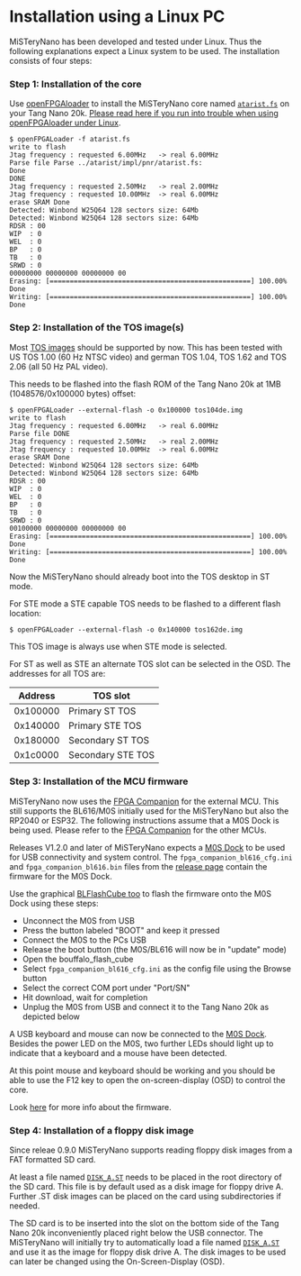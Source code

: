 # Installation using a Linux PC

MiSTeryNano has been developed and tested under Linux. Thus the following
explanations expect a Linux system to be used. The installation consists
of four steps:

### Step 1: Installation of the core

Use [openFPGAloader](https://github.com/trabucayre/openFPGALoader) to install the MiSTeryNano core named [```atarist.fs```](https://github.com/harbaum/MiSTeryNano/releases) on your Tang Nano 20k. [Please read here if you run into trouble when using openFPGAloader under Linux](https://wiki.sipeed.com/hardware/en/tang/Tang-Nano-Doc/flash-in-linux.html).

```
$ openFPGALoader -f atarist.fs 
write to flash
Jtag frequency : requested 6.00MHz   -> real 6.00MHz  
Parse file Parse ../atarist/impl/pnr/atarist.fs: 
Done
DONE
Jtag frequency : requested 2.50MHz   -> real 2.00MHz  
Jtag frequency : requested 10.00MHz  -> real 6.00MHz  
erase SRAM Done
Detected: Winbond W25Q64 128 sectors size: 64Mb
Detected: Winbond W25Q64 128 sectors size: 64Mb
RDSR : 00
WIP  : 0
WEL  : 0
BP   : 0
TB   : 0
SRWD : 0
00000000 00000000 00000000 00
Erasing: [==================================================] 100.00%
Done
Writing: [==================================================] 100.00%
Done
```

### Step 2: Installation of the TOS image(s)

Most [TOS images](https://www.atariworld.org/tos-rom/) should be
supported by now. This has been tested with US TOS 1.00 (60 Hz NTSC
video) and german TOS 1.04, TOS 1.62 and TOS 2.06 (all 50 Hz PAL
video).

This needs to be flashed into the flash ROM of the Tang Nano 20k at
1MB (1048576/0x100000 bytes) offset:

```
$ openFPGALoader --external-flash -o 0x100000 tos104de.img
write to flash
Jtag frequency : requested 6.00MHz   -> real 6.00MHz  
Parse file DONE
Jtag frequency : requested 2.50MHz   -> real 2.00MHz  
Jtag frequency : requested 10.00MHz  -> real 6.00MHz  
erase SRAM Done
Detected: Winbond W25Q64 128 sectors size: 64Mb
Detected: Winbond W25Q64 128 sectors size: 64Mb
RDSR : 00
WIP  : 0
WEL  : 0
BP   : 0
TB   : 0
SRWD : 0
00100000 00000000 00000000 00
Erasing: [==================================================] 100.00%
Done
Writing: [==================================================] 100.00%
Done
```

Now the MiSTeryNano should already boot into the TOS desktop in ST mode.

For STE mode a STE capable TOS needs to be flashed to a different flash
location:

```
$ openFPGALoader --external-flash -o 0x140000 tos162de.img
```

This TOS image is always use when STE mode is selected.

For ST as well as STE an alternate TOS slot can be selected
in the OSD. The addresses for all TOS are:

| Address | TOS slot  |
|---------|-----------|
| 0x100000 | Primary ST TOS |
| 0x140000 | Primary STE TOS |
| 0x180000 | Secondary ST TOS |
| 0x1c0000 | Secondary STE TOS |

### Step 3: Installation of the MCU firmware

MiSTeryNano now uses the [FPGA Companion](https://github.com/harbaum/FPGA-Companion)
for the external MCU. This still supports the BL616/M0S initially used for the
MiSTeryNano but also the RP2040 or ESP32. The following instructions assume that
a M0S Dock is being used. Please refer to the [FPGA Companion](https://github.com/harbaum/FPGA-Companion) for
the other MCUs.

Releases V1.2.0 and later of MiSTeryNano expects a [M0S
Dock](https://wiki.sipeed.com/hardware/en/maixzero/m0s/m0s.html) to be
used for USB connectivity and system control. The
```fpga_companion_bl616_cfg.ini``` and ```fpga_companion_bl616.bin```
files from the [release
page](https://github.com/harbaum/FPGA-Companion/releases) contain the
firmware for the M0S Dock.

Use the graphical [BLFlashCube
too](https://github.com/bouffalolab/bouffalo_sdk/tree/master/tools/bflb_tools/bouffalo_flash_cube)
to flash the firmware onto the M0S Dock using these steps:

  * Unconnect the M0S from USB
  * Press the button labeled "BOOT" and keep it pressed
  * Connect the M0S to the PCs USB
  * Release the boot button (the M0S/BL616 will now be in "update" mode)
  * Open the bouffalo_flash_cube
  * Select ```fpga_companion_bl616_cfg.ini``` as the config file using the Browse button
  * Select the correct COM port under "Port/SN"
  * Hit download, wait for completion
  * Unplug the M0S from USB and connect it to the Tang Nano 20k as depicted below

A USB keyboard and mouse can now be connected to the [M0S
Dock](https://wiki.sipeed.com/hardware/en/maixzero/m0s/m0s.html). Besides
the power LED on the M0S, two further LEDs should light up to indicate
that a keyboard and a mouse have been detected.

At this point mouse and keyboard should be working and you should be
able to use the F12 key to open the on-screen-display (OSD) to control
the core.

Look [here](https://github.com/harbaum/FPGA-Companion) for more info about the firmware.

### Step 4: Installation of a floppy disk image

Since releae 0.9.0 MiSTeryNano supports reading floppy disk images from
a FAT formatted SD card.

At least a file named [```DISK_A.ST```](sim/floppy_tb/disk_a.st) needs to be placed in the root
directory of the SD card. This file is by default used as a disk image
for floppy drive A. Further .ST disk images can be placed on the card
using subdirectories if needed.

The SD card is to be inserted into the slot on the bottom side of the
Tang Nano 20k inconveniently placed right below the USB connector.
The MiSTeryNano will initially try to automatically load a file named [```DISK_A.ST```](sim/floppy_tb/disk_a.st) and use it as the image for floppy disk drive A. The disk images to be used can later be changed using the On-Screen-Display (OSD).
